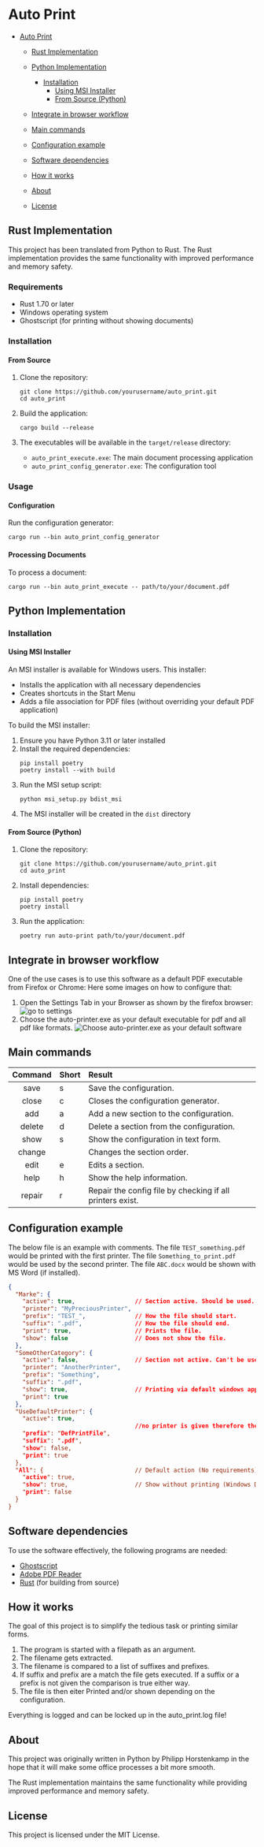 # Auto Print

<!--TOC-->



- [Auto Print](#auto-print)

  - [Rust Implementation](#rust-implementation)

  - [Python Implementation](#python-implementation)
    - [Installation](#installation)
      - [Using MSI Installer](#using-msi-installer)
      - [From Source (Python)](#from-source-python)

  - [Integrate in browser workflow](#integrate-in-browser-workflow)

  - [Main commands](#main-commands)

  - [Configuration example](#configuration-example)

  - [Software dependencies](#software-dependencies)

  - [How it works](#how-it-works)

  - [About](#about)

  - [License](#license)



<!--TOC-->


## Rust Implementation

This project has been translated from Python to Rust. The Rust implementation provides the same functionality with improved performance and memory safety.

### Requirements

- Rust 1.70 or later
- Windows operating system
- Ghostscript (for printing without showing documents)

### Installation

#### From Source

1. Clone the repository:
   ```
   git clone https://github.com/yourusername/auto_print.git
   cd auto_print
   ```

2. Build the application:
   ```
   cargo build --release
   ```

3. The executables will be available in the `target/release` directory:
   - `auto_print_execute.exe`: The main document processing application
   - `auto_print_config_generator.exe`: The configuration tool

### Usage

#### Configuration

Run the configuration generator:

```
cargo run --bin auto_print_config_generator
```

#### Processing Documents

To process a document:

```
cargo run --bin auto_print_execute -- path/to/your/document.pdf
```










## Python Implementation

### Installation

#### Using MSI Installer

An MSI installer is available for Windows users. This installer:
- Installs the application with all necessary dependencies
- Creates shortcuts in the Start Menu
- Adds a file association for PDF files (without overriding your default PDF application)

To build the MSI installer:

1. Ensure you have Python 3.11 or later installed
2. Install the required dependencies:
   ```
   pip install poetry
   poetry install --with build
   ```
3. Run the MSI setup script:
   ```
   python msi_setup.py bdist_msi
   ```
4. The MSI installer will be created in the `dist` directory

#### From Source (Python)

1. Clone the repository:
   ```
   git clone https://github.com/yourusername/auto_print.git
   cd auto_print
   ```

2. Install dependencies:
   ```
   pip install poetry
   poetry install
   ```

3. Run the application:
   ```
   poetry run auto-print path/to/your/document.pdf
   ```

## Integrate in browser workflow
One of the use cases is to use this software as a default PDF executable from Firefox or Chrome:
Here some images on how to configure that:

1. Open the Settings Tab in your Browser as shown by the firefox browser:
![go to settings](docs/Settings.PNG)
2. Choose the auto-printer.exe as your default executable for pdf and all pdf like formats.
![Choose auto-printer.exe as your default software](docs/ChoosePrinter.PNG)

## Main commands

| Command | Short | Result                                                    |
|:-------:|-------|:----------------------------------------------------------|
|  save   | s     | Save the configuration.                                   |
|  close  | c     | Closes the configuration generator.                       |
|   add   | a     | Add a new section to the configuration.                   | 
| delete  | d     | Delete a section from the configuration.                  |
|  show   | s     | Show the configuration in text form.                      |
| change  |       | Changes the section order.                                |
|  edit   | e     | Edits a section.                                          |
|  help   | h     | Show the help information.                                |
| repair  | r     | Repair the config file by checking if all printers exist. |



## Configuration example

The below file is an example with comments.
The file `TEST_something.pdf` would be printed with the first printer.
The file `Something_to_print.pdf` would be used by the second printer.
The file `ABC.docx` would be shown with MS Word (if installed).
```json
{
  "Marke": {
    "active": true,                 // Section active. Should be used.
    "printer": "MyPreciousPrinter",
    "prefix": "TEST_",              // How the file should start.
    "suffix": ".pdf",               // How the file should end.
    "print": true,                  // Prints the file.
    "show": false                   // Does not show the file.
  },
  "SomeOtherCategory": {
    "active": false,                // Section not active. Can't be used.
    "printer": "AnotherPrinter",
    "prefix": "Something",
    "suffix": ".pdf",
    "show": true,                   // Printing via default windows application
    "print": true
  },
  "UseDefaultPrinter": {
    "active": true,
                                    //no printer is given therefore the default printer is used."
    "prefix": "DefPrintFile",
    "suffix": ".pdf",
    "show": false,
    "print": true
  },
  "All": {                          // Default action (No requirements)
    "active": true,               
    "show": true,                   // Show without printing (Windows Default action)
    "print": false
  }
}
```


## Software dependencies
To use the software effectively, the following programs are needed:

- [Ghostscript](https://www.ghostscript.com/releases/gsdnld.html)
- [Adobe PDF Reader](https://www.adobe.com/de/acrobat/pdf-reader.html)
- [Rust](https://www.rust-lang.org/tools/install) (for building from source)

## How it works 

The goal of this project is to simplify the tedious task or printing similar forms.

1. The program is started with a filepath as an argument.
2. The filename gets extracted.
3. The filename is compared to a list of suffixes and prefixes.
4. If suffix and prefix are a match the file gets executed.
If a suffix or a prefix is not given the comparison is true either way.
5. The file is then eiter Printed and/or shown depending on the configuration.

Everything is logged and can be locked up in the auto_print.log file!

## About

This project was originally written in Python by Philipp Horstenkamp in the hope 
that it will make some office processes a bit more smooth.

The Rust implementation maintains the same functionality while providing improved 
performance and memory safety.

## License

This project is licensed under the MIT License.
